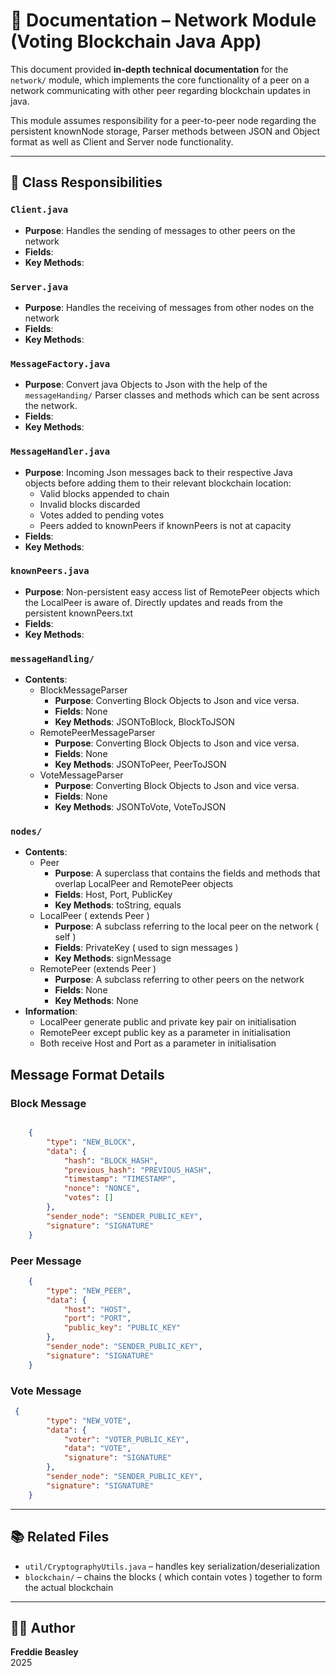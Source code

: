 # 📘 Documentation – Network Module (Voting Blockchain Java App)

This document provided **in-depth technical documentation** for the `network/` module, which implements the core functionality of a peer on a network communicating with other peer regarding blockchain updates in java.

This module assumes responsibility for a peer-to-peer node regarding the persistent knownNode storage, Parser methods between JSON and Object format as well as Client and Server node functionality.

---

## 🧱 Class Responsibilities

### `Client.java`
- **Purpose**: Handles the sending of messages  to other peers on the network
- **Fields**:
- **Key Methods**:

### `Server.java`
- **Purpose**: Handles the receiving of messages from other nodes on the network
- **Fields**:
- **Key Methods**:

### `MessageFactory.java`
- **Purpose**: Convert java Objects to Json with the help of the `messageHanding/` Parser classes and methods which can be sent across the network.
- **Fields**:
- **Key Methods**:

### `MessageHandler.java`
- **Purpose**: Incoming Json messages back to their respective Java objects before adding them to their relevant blockchain location:
  - Valid blocks appended to chain
  - Invalid blocks discarded
  - Votes added to pending votes
  - Peers added to knownPeers if knownPeers is not at capacity
- **Fields**:
- **Key Methods**:

### `knownPeers.java`
- **Purpose**: Non-persistent easy access list of RemotePeer objects which the LocalPeer is aware of. Directly updates and reads from the persistent knownPeers.txt
- **Fields**: 
- **Key Methods**:

### `messageHandling/`
- **Contents**:
  - BlockMessageParser
    - **Purpose**: Converting Block Objects to Json and vice versa.
    - **Fields**: None
    - **Key Methods**: JSONToBlock, BlockToJSON
  - RemotePeerMessageParser
    - **Purpose**: Converting Block Objects to Json and vice versa.
    - **Fields**: None
    - **Key Methods**: JSONToPeer, PeerToJSON
  - VoteMessageParser
    - **Purpose**: Converting Block Objects to Json and vice versa.
    - **Fields**: None
    - **Key Methods**: JSONToVote, VoteToJSON

### `nodes/`
- **Contents**:
  - Peer
    - **Purpose**: A superclass that contains the fields and methods that overlap LocalPeer and RemotePeer objects
    - **Fields**: Host, Port, PublicKey
    - **Key Methods**: toString, equals
  - LocalPeer ( extends Peer )
    - **Purpose**: A subclass referring to the local peer on the network ( self )
    - **Fields**: PrivateKey ( used to sign messages )
    - **Key Methods**: signMessage
  - RemotePeer (extends Peer )
    - **Purpose**: A subclass referring to other peers on the network
    - **Fields**: None
    - **Key Methods**: None
- **Information**:
  - LocalPeer generate public and private key pair on initialisation
  - RemotePeer except public key as a parameter in initialisation
  - Both receive Host and Port as a parameter in initialisation


## Message Format Details

### Block Message
```json

    {
        "type": "NEW_BLOCK",
        "data": {
            "hash": "BLOCK_HASH",
            "previous_hash": "PREVIOUS_HASH",
            "timestamp": "TIMESTAMP",
            "nonce": "NONCE",
            "votes": []
        },
        "sender_node": "SENDER_PUBLIC_KEY",
        "signature": "SIGNATURE"
    }

```
### Peer Message
```json
    {
        "type": "NEW_PEER",
        "data": {
            "host": "HOST",
            "port": "PORT",
            "public_key": "PUBLIC_KEY"
        },
        "sender_node": "SENDER_PUBLIC_KEY",
        "signature": "SIGNATURE"
    }
```
### Vote Message
```json
 {
        "type": "NEW_VOTE",
        "data": {
            "voter": "VOTER_PUBLIC_KEY",
            "data": "VOTE",
            "signature": "SIGNATURE"
        },
        "sender_node": "SENDER_PUBLIC_KEY",
        "signature": "SIGNATURE"
    }
```

---

## 📚 Related Files

- `util/CryptographyUtils.java` – handles key serialization/deserialization
- `blockchain/` – chains the blocks ( which contain votes ) together to form the actual blockchain

---

## 🧑‍💻 Author

**Freddie Beasley**  
2025




